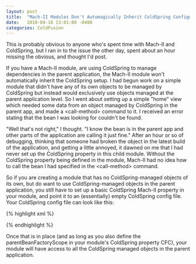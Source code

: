 ```yaml
---
layout: post
title:  "Mach-II Modules Don't Automagically Inherit ColdSpring Configuration"
date:   2010-04-16 13:01:00 -0400
categories: ColdFusion
---
```


This is probably obvious to anyone who's spent time with Mach-II and ColdSpring, but I ran in to the issue the other day, spent about an hour missing the obvious, and thought I'd post.

If you have a Mach-II module, are using ColdSpring to manage dependencies in the parent application, the Mach-II module won't automatically inherit the ColdSpring setup. I had begun work on a simple module that didn't have any of its own objects to be managed by ColdSpring but instead would exclusively use objects managed at the parent application level. So I went about setting up a simple "home" view which needed some data from an object managed by ColdSpring in the parent app, and made a &lt;call-method&gt; command to it. I received an error stating that the bean I was looking for couldn't be found.

"Well that's not right," I thought. "I know the bean is in the parent app and other parts of the application are calling it just fine." After an hour or so of debugging, thinking that someone had broken the object in the latest build of the application, and getting a little annoyed, it dawned on me that I had never set up the ColdSpring property in this child module. Without the ColdSpring property being defined in the module, Mach-II had no idea how to call the bean I had specified in the  &lt;call-method&gt; command.

So if you are creating a module that has no ColdSpring-managed objects of its own, but do want to use ColdSpring-managed objects in the parent application, you still have to set up a basic ColdSpring Mach-II property in your module, and point it to an (essentially) empty ColdSpring config file. Your ColdSpring config file can look like this:

{% highlight xml %}
<?xml version="1.0" encoding="UTF-8"?>
<beans>
</beans>
{% endhighlight %}

Once that is in place (and as long as you also define the parentBeanFactoryScope in your module's ColdSpring property CFC), your module will have access to all the ColdSpring managed objects in the parent application.